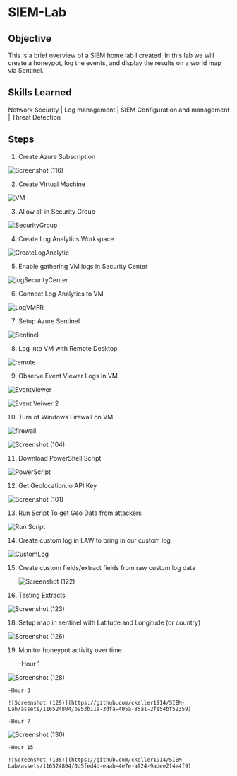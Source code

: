 # SIEM-Lab

## Objective

This is a brief overview of a SIEM home lab I created.
In this lab we will create a honeypot, log the events,
and display the results on a world map via Sentinel.

## Skills Learned

Network Security | Log management | SIEM Configuration and management | Threat Detection

## Steps

1) Create Azure Subscription

 ![Screenshot (116)](https://github.com/ckeller1914/SIEM-Lab/assets/116524804/4df086b0-889c-464a-8b38-4a419320136c)
  

2) Create Virtual Machine

![VM](https://github.com/ckeller1914/SIEM-Lab/assets/116524804/160f38a4-f7bc-4f9c-829d-d752024af04d)


3) Allow all in Security Group

![SecurityGroup](https://github.com/ckeller1914/SIEM-Lab/assets/116524804/a5a7b1c8-6b26-4efa-9781-5e0013b1611c)


4) Create Log Analytics Workspace

![CreateLogAnalytic](https://github.com/ckeller1914/SIEM-Lab/assets/116524804/b7fea80e-e983-4771-98d7-262503b38240)



5) Enable gathering VM logs in Security Center

![logSecurityCenter](https://github.com/ckeller1914/SIEM-Lab/assets/116524804/fbc8457e-d813-4f0f-8155-d8feaa415214)


6) Connect Log Analytics to VM


![LogVMFR](https://github.com/ckeller1914/SIEM-Lab/assets/116524804/5c2d9d55-9cf9-44e7-b8d4-e5501b7cb616)



7) Setup Azure Sentinel

![Sentinel](https://github.com/ckeller1914/SIEM-Lab/assets/116524804/ac303aab-e39c-42e7-be30-409be15e2866)


8) Log into VM with Remote Desktop 

![remote](https://github.com/ckeller1914/SIEM-Lab/assets/116524804/2b1c9212-2e80-4f6a-b258-64c2ced76f52)


9) Observe Event Viewer Logs in VM

![EventViewer](https://github.com/ckeller1914/SIEM-Lab/assets/116524804/4e119a16-9416-4585-ab41-cbdb7198f13a)


![Event Veiwer 2](https://github.com/ckeller1914/SIEM-Lab/assets/116524804/42f49708-e7da-457e-914b-694840e235fd)




 10) Turn of Windows Firewall on VM

 ![firewall](https://github.com/ckeller1914/SIEM-Lab/assets/116524804/81b0581f-7e36-47e0-a619-6d697f1e2b51)

 
![Screenshot (104)](https://github.com/ckeller1914/SIEM-Lab/assets/116524804/e6d61fe9-4057-4f4b-a61d-1cec352dd477)

 
11) Download PowerShell Script

![PowerScript](https://github.com/ckeller1914/SIEM-Lab/assets/116524804/8498d122-ee71-49be-bb92-58aee5631683)


12) Get Geolocation.io API Key

![Screenshot (101)](https://github.com/ckeller1914/SIEM-Lab/assets/116524804/795c38ba-59f3-4a83-973e-8036f8d2ef05)


13) Run Script To get Geo Data from attackers

![Run Script](https://github.com/ckeller1914/SIEM-Lab/assets/116524804/f4e7caa5-c233-42ed-ba84-3bf8f2008dfb)



14) Create custom log in LAW to bring in our custom log

    
 ![CustomLog](https://github.com/ckeller1914/SIEM-Lab/assets/116524804/809d77d3-bc69-4983-9d17-f6fc5ef8f761)
 

15) Create custom fields/extract fields from raw custom log data

    ![Screenshot (122)](https://github.com/ckeller1914/SIEM-Lab/assets/116524804/c8a53a9c-67c0-4cb3-90db-c298cecf9d74)

 
17) Testing Extracts

![Screenshot (123)](https://github.com/ckeller1914/SIEM-Lab/assets/116524804/efac444c-0164-4174-87e4-f664fc3167b3)

18) Setup map in sentinel with Latitude and Longitude (or country)

![Screenshot (126)](https://github.com/ckeller1914/SIEM-Lab/assets/116524804/740c1952-207c-4e87-8d5c-2fed75d0ad62)


19) Monitor honeypot activity over time

    -Hour 1

![Screenshot (128)](https://github.com/ckeller1914/SIEM-Lab/assets/116524804/d472d704-afb2-4305-a574-e2c7aed6fc86)

    -Hour 3

    ![Screenshot (129)](https://github.com/ckeller1914/SIEM-Lab/assets/116524804/b953b11a-3dfa-405a-85a1-2fe54bf52359)

    -Hour 7


![Screenshot (130)](https://github.com/ckeller1914/SIEM-Lab/assets/116524804/ae6caf3e-793f-4531-9733-769578ceea77)

    -Hour 15

    ![Screenshot (135)](https://github.com/ckeller1914/SIEM-Lab/assets/116524804/0d5fed4d-eaab-4e7e-a924-9adee2f4e4f9)
